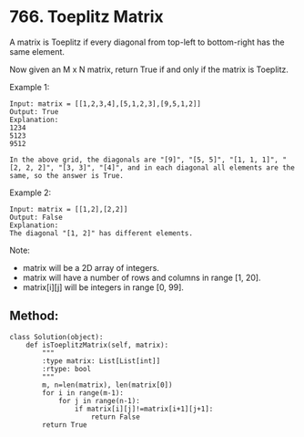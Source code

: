 # 766. Toeplitz Matrix

A matrix is Toeplitz if every diagonal from top-left to bottom-right has the same element.

Now given an M x N matrix, return True if and only if the matrix is Toeplitz.
 
Example 1:
    
    Input: matrix = [[1,2,3,4],[5,1,2,3],[9,5,1,2]]
    Output: True
    Explanation:
    1234
    5123
    9512
    
    In the above grid, the diagonals are "[9]", "[5, 5]", "[1, 1, 1]", "[2, 2, 2]", "[3, 3]", "[4]", and in each diagonal all elements are the same, so the answer is True.

Example 2:

    Input: matrix = [[1,2],[2,2]]
    Output: False
    Explanation:
    The diagonal "[1, 2]" has different elements.

Note:

- matrix will be a 2D array of integers.
- matrix will have a number of rows and columns in range [1, 20].
- matrix[i][j] will be integers in range [0, 99].

## Method:

    class Solution(object):
        def isToeplitzMatrix(self, matrix):
            """
            :type matrix: List[List[int]]
            :rtype: bool
            """
            m, n=len(matrix), len(matrix[0])
            for i in range(m-1):
                for j in range(n-1):
                    if matrix[i][j]!=matrix[i+1][j+1]:
                        return False
            return True